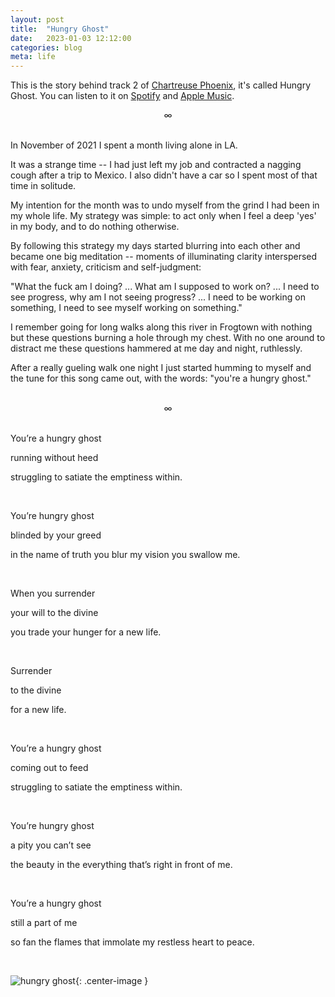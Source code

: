 ```yaml
---
layout: post
title:  "Hungry Ghost"
date:   2023-01-03 12:12:00
categories: blog
meta: life
---
```


This is the story behind track 2 of [Chartreuse Phoenix](https://zanny.net/blog/2022/12/31/chartreuse-phoenix.html), it's called Hungry Ghost. You can listen to it on [Spotify](https://open.spotify.com/track/6qtVzRBq76sTO3xcZjQumg?si=6f5daa00d4f24126) and [Apple Music](https://music.apple.com/us/album/hungry-ghost/1661683512?i=1661683515).
<br />
<div align="center"> ∞ </div>
<br />

In November of 2021 I spent a month living alone in LA.

It was a strange time -- I had just left my job and contracted a nagging cough after a trip to Mexico. I also didn't have a car so I spent most of that time in solitude.

My intention for the month was to undo myself from the grind I had been in my whole life. My strategy was simple: to act only when I feel a deep 'yes' in my body, and to do nothing otherwise.

By following this strategy my days started blurring into each other and became one big meditation -- moments of illuminating clarity interspersed with fear, anxiety, criticism and self-judgment:

"What the fuck am I doing? ... What am I supposed to work on? ... I need to see progress, why am I not seeing progress? ... I need to be working on something, I need to see myself working on something."

I remember going for long walks along this river in Frogtown with nothing but these questions burning a hole through my chest. With no one around to distract me these questions hammered at me day and night, ruthlessly.

After a really gueling walk one night I just started humming to myself and the tune for this song came out, with the words: "you're a hungry ghost."

<br />
<div align="center"> ∞ </div>
<br />

You’re a hungry ghost

running without heed

struggling to satiate the emptiness within.

<br />

You’re hungry ghost

blinded by your greed

in the name of truth you blur my vision you swallow me.

<br />

When you surrender

your will to the divine

you trade your hunger for a new life.

<br />

Surrender

to the divine

for a new life.

<br />

You’re a hungry ghost

coming out to feed

struggling to satiate the emptiness within.

<br />

You’re hungry ghost

a pity you can’t see

the beauty in the everything that’s right in front of me.

<br />

You’re a hungry ghost

still a part of me

so fan the flames that immolate my restless heart to peace.

<br />

![hungry ghost](https://www.learnreligions.com/thmb/LduNMKAm7cQCy2nlakk9e_tjPR8=/1500x0/filters:no_upscale():max_bytes(150000):strip_icc():format(webp)/A1wheelrealm-56a0c4133df78cafdaa4d32c.jpg){: .center-image }

